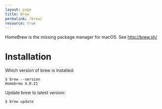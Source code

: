 ```yaml
---
layout: page
title: Brew
permalink: /brew/
resource: true
---
```


HomeBrew is the missing package manager for macOS. See http://brew.sh/

# Installation

Which version of brew is installed:

```
$ brew --version
Homebrew 4.0.21
```

Update brew to latest version:

```
$ brew update
```
